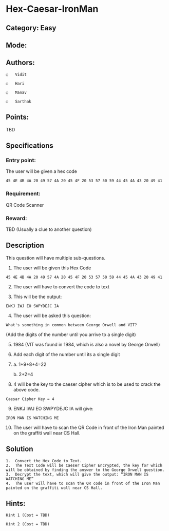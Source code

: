 # Hex-Caesar-IronMan

## Category: Easy

## Mode: 

## Authors:

	○	Vidit
	
	○	Hari
	
	○	Manav
	
	○	Sarthak
	
## Points: 
TBD

## Specifications

### Entry point: 
The user will be given a hex code 

`45 4E 4B 4A 20 49 57 4A 20 45 4F 20 53 57 50 59 44 45 4A 43 20 49 41`

### Requirement: 
QR Code Scanner

### Reward: 
TBD (Usually a clue to another question)

## Description

This question will have multiple sub-questions. 

1) The user will be given this Hex Code

`45 4E 4B 4A 20 49 57 4A 20 45 4F 20 53 57 50 59 44 45 4A 43 20 49 41`

2) The user will have to convert the code to text

3) This will be the output:

`ENKJ IWJ EO SWPYDEJC IA`

4) The user will be asked this question:

`What's something in common between George Orwell and VIT?`

(Add the digits of the number until you arrive to a single digit)

5) 1984 (VIT was found in 1984, which is also a novel by George Orwell)

6) Add each digit of the number until its a single digit

7) a. 1+9+8+4=22

   b. 2+2=4

8) 4 will be the key to the caeser cipher which is to be used to crack the above code.

`Caesar Cipher
Key = 4`

9) ENKJ IWJ EO SWPYDEJC IA will give:

`IRON MAN IS WATCHING ME`

10) The user will have to scan the QR Code in front of the Iron Man painted on the graffiti wall near CS Hall.

## Solution
```
1.	Convert the Hex Code to Text.
2.	The Text Code will be Caeser Cipher Encrypted, the key for which will be obtained by finding the answer to the George Orwell question.
3.	Decrypt the text, which will give the output: “IRON MAN IS WATCHING ME”
4.	The user will have to scan the QR code in front of the Iron Man painted on the graffiti wall near CS Hall.
```
## Hints:

	Hint 1 (Cost = TBD)

	Hint 2 (Cost = TBD)



